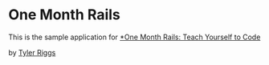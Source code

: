 # One Month Rails

This is the sample application for
[*One Month Rails: Teach Yourself to Code](http://onemonthrails.com)

by [Tyler Riggs](http://www.tylerriggs.com)